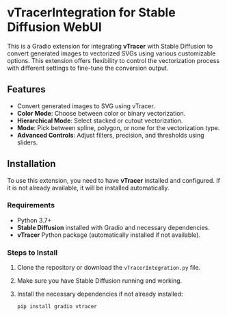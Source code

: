 # vTracerIntegration for Stable Diffusion WebUI

This is a Gradio extension for integrating **vTracer** with Stable Diffusion to convert generated images to vectorized SVGs using various customizable options. This extension offers flexibility to control the vectorization process with different settings to fine-tune the conversion output.

## Features

- Convert generated images to SVG using vTracer.
- **Color Mode**: Choose between color or binary vectorization.
- **Hierarchical Mode**: Select stacked or cutout vectorization.
- **Mode**: Pick between spline, polygon, or none for the vectorization type.
- **Advanced Controls**: Adjust filters, precision, and thresholds using sliders.

## Installation

To use this extension, you need to have **vTracer** installed and configured. If it is not already available, it will be installed automatically.

### Requirements

- Python 3.7+
- **Stable Diffusion** installed with Gradio and necessary dependencies.
- **vTracer** Python package (automatically installed if not available).

### Steps to Install

1. Clone the repository or download the `vTracerIntegration.py` file.
2. Make sure you have Stable Diffusion running and working.
3. Install the necessary dependencies if not already installed:

   ```bash
   pip install gradio vtracer

